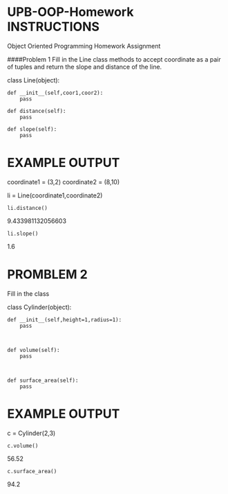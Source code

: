# UPB-OOP-Homework INSTRUCTIONS

Object Oriented Programming
Homework Assignment

####Problem 1 Fill in the Line class methods to accept coordinate as a pair of tuples and return the slope and distance of the line.

class Line(object):

    def __init__(self,coor1,coor2):
        pass    

    def distance(self):
        pass   

    def slope(self):
        pass

# EXAMPLE OUTPUT

coordinate1 = (3,2)
coordinate2 = (8,10)

li = Line(coordinate1,coordinate2)


    li.distance()

9.433981132056603

    li.slope()

1.6


# PROMBLEM 2

Fill in the class

class Cylinder(object):

    

    def __init__(self,height=1,radius=1):
        pass

        

    def volume(self):
        pass

    

    def surface_area(self):
        pass

# EXAMPLE OUTPUT

c = Cylinder(2,3)

    c.volume()
56.52

    c.surface_area()
94.2


